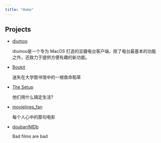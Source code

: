 ```yaml
---
title: "Home"
---
```


## Projects

* [diumoo](http://diumoo.net/)

  diumoo是一个专为 MacOS 打造的豆瓣电台客户端，除了电台最基本的功能之外，还致力于提供方便有趣的新功能。

* [Bookit](http://bookitapp.org/)

  迷失在大学图书馆中的一根救命稻草

* [The Setup](http://setup.xiuxiu.de/)
  
  他们用什么搞定生活?
      
* [movielines_fan](http://twitter.com/movielines_fan)
  
  每个人心中的那句电影

* [doubanIMDb](http://userscripts.org/scripts/show/103552)

  Bad films are bad


